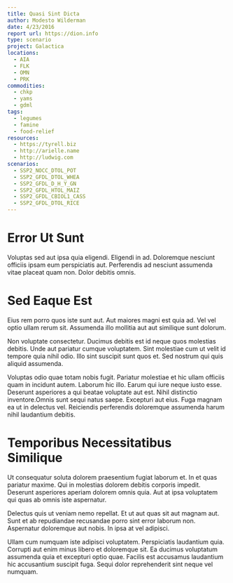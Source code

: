 ```yaml
---
title: Quasi Sint Dicta
author: Modesto Wilderman
date: 4/23/2016
report url: https://dion.info
type: scenario
project: Galactica
locations:
  - AIA
  - FLK
  - OMN
  - PRK
commodities:
  - chkp
  - yams
  - gdml
tags:
  - legumes
  - famine
  - food-relief
resources:
  - https://tyrell.biz
  - http://arielle.name
  - http://ludwig.com
scenarios:
  - SSP2_NOCC_DTOL_POT
  - SSP2_GFDL_DTOL_WHEA
  - SSP2_GFDL_D_H_Y_GN
  - SSP2_GFDL_HTOL_MAIZ
  - SSP2_GFDL_CBIOL1_CASS
  - SSP2_GFDL_DTOL_RICE
---
```

# Error Ut Sunt
Voluptas sed aut ipsa quia eligendi. Eligendi in ad. Doloremque nesciunt officiis ipsam eum perspiciatis aut. Perferendis ad nesciunt assumenda vitae placeat quam non. Dolor debitis omnis.

# Sed Eaque Est
Eius rem porro quos iste sunt aut. Aut maiores magni est quia ad. Vel vel optio ullam rerum sit. Assumenda illo mollitia aut aut similique sunt dolorum.
 Non voluptate consectetur. Ducimus debitis est id neque quos molestias debitis. Unde aut pariatur cumque voluptatem. Sint molestiae cum ut velit id tempore quia nihil odio. Illo sint suscipit sunt quos et. Sed nostrum qui quis aliquid assumenda.
 Voluptas odio quae totam nobis fugit. Pariatur molestiae et hic ullam officiis quam in incidunt autem. Laborum hic illo. Earum qui iure neque iusto esse. Deserunt asperiores a qui beatae voluptate aut est. Nihil distinctio inventore.Omnis sunt sequi natus saepe. Excepturi aut eius. Fuga magnam ea ut in delectus vel. Reiciendis perferendis doloremque assumenda harum nihil laudantium debitis.

# Temporibus Necessitatibus Similique
Ut consequatur soluta dolorem praesentium fugiat laborum et. In et quas pariatur maxime. Qui in molestias dolorem debitis corporis impedit. Deserunt asperiores aperiam dolorem omnis quia. Aut at ipsa voluptatem qui quas ab omnis iste aspernatur.
 Delectus quis ut veniam nemo repellat. Et ut aut quas sit aut magnam aut. Sunt et ab repudiandae recusandae porro sint error laborum non. Aspernatur doloremque aut nobis. In ipsa at vel adipisci.
 Ullam cum numquam iste adipisci voluptatem. Perspiciatis laudantium quia. Corrupti aut enim minus libero et doloremque sit. Ea ducimus voluptatum assumenda quia et excepturi optio quae. Facilis est accusamus laudantium hic accusantium suscipit fuga. Sequi dolor reprehenderit sint neque vel numquam.
